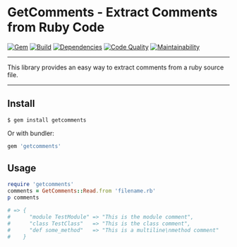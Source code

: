 GetComments - Extract Comments from Ruby Code
==================================================

[![Gem](https://img.shields.io/gem/v/getcomments.svg?style=flat-square)](https://rubygems.org/gems/getcomments)
[![Build](https://img.shields.io/travis/DannyBen/getcomments.svg?style=flat-square)](https://travis-ci.org/DannyBen/getcomments)
[![Dependencies](https://img.shields.io/gemnasium/DannyBen/getcomments.svg?style=flat-square)](https://gemnasium.com/DannyBen/getcomments)
[![Code Quality](https://img.shields.io/codacy/grade/f3205b547dbd4b4ea1e7825fe4ec136c.svg?style=flat-square)](https://www.codacy.com/app/db/runfile)
[![Maintainability](https://img.shields.io/codeclimate/maintainability/DannyBen/getcomments.svg?style=flat-square)](https://codeclimate.com/github/DannyBen/getcomments)

---

This library provides an easy way to extract comments from a ruby source file.

---


Install
--------------------------------------------------

```
$ gem install getcomments
```

Or with bundler:

```ruby
gem 'getcomments'
```


Usage
--------------------------------------------------

```ruby
require 'getcomments'
comments = GetComments::Read.from 'filename.rb'
p comments

# => {
#      "module TestModule" => "This is the module comment",
#      "class TestClass"   => "This is the class comment",
#      "def some_method"   => "This is a multiline\nmethod comment"
#    }

```